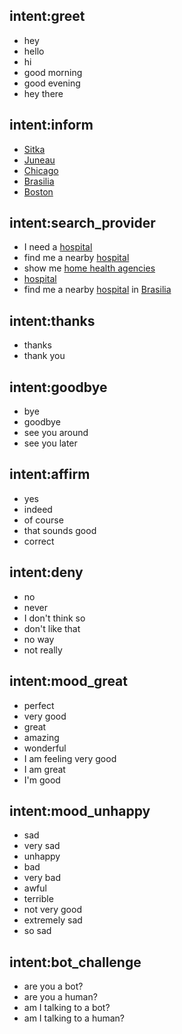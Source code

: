 ## intent:greet
- hey
- hello
- hi
- good morning
- good evening
- hey there

## intent:inform
- [Sitka](location)
- [Juneau](location)
- [Chicago](location)
- [Brasilia](location)
- [Boston](location)

## intent:search_provider
- I need a [hospital](facility)
- find me a nearby [hospital](facility)
- show me [home health agencies](facility)
- [hospital](facility)
- find me a nearby [hospital](facility) in [Brasilia](location)

## intent:thanks
- thanks
- thank you

## intent:goodbye
- bye
- goodbye
- see you around
- see you later

## intent:affirm
- yes
- indeed
- of course
- that sounds good
- correct

## intent:deny
- no
- never
- I don't think so
- don't like that
- no way
- not really

## intent:mood_great
- perfect
- very good
- great
- amazing
- wonderful
- I am feeling very good
- I am great
- I'm good

## intent:mood_unhappy
- sad
- very sad
- unhappy
- bad
- very bad
- awful
- terrible
- not very good
- extremely sad
- so sad

## intent:bot_challenge
- are you a bot?
- are you a human?
- am I talking to a bot?
- am I talking to a human?
